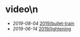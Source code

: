 # video\n
- *2019-08-04* [2019/bullet-train](./2019/bullet-train)
- *2019-06-14* [2019/lightening](./2019/lightening)
